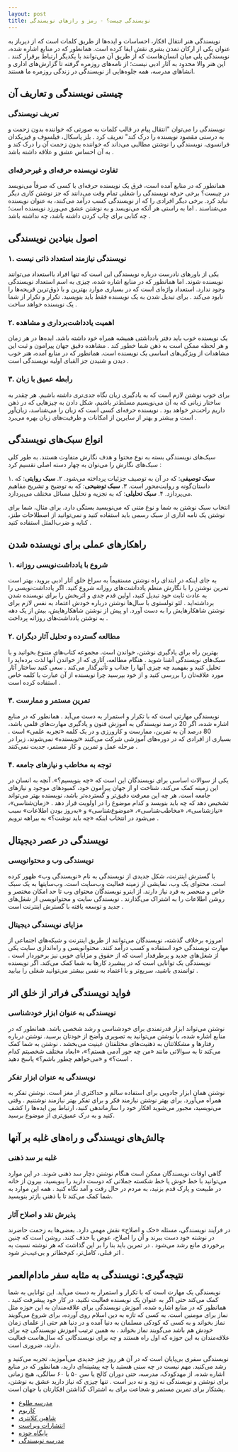 ```yaml
---
layout: post
title: نویسندگی چیست؟ - رمز و رازهای نویسندگی
---
```


نویسندگی هنر انتقال افکار، احساسات و ایده‌ها از طریق کلمات است که از دیرباز به عنوان یکی از ارکان تمدن بشری نقش ایفا کرده است. همانطور که در منابع اشاره شده، نویسندگی پلی میان انسان‌هاست که از طریق آن می‌توانند با یکدیگر ارتباط برقرار کنند . این هنر والا محدود به آثار ادبی نیست؛ از نامه‌های روزمره گرفته تا گزارش‌های اداری و انشاهای مدرسه، همه جلوه‌هایی از نویسندگی در زندگی روزمره ما هستند.

## چیستی نویسندگی و تعاریف آن

### تعریف نویسندگی

نویسندگی را می‌توان "انتقال پیام در قالب کلمات به صورتی که خواننده بدون زحمت و به درستی مقصود نویسنده را درک کند" تعریف کرد . بلز پاسکال، فیلسوف و فیزیکدان فرانسوی، نویسندگی را نوشتن مطالبی می‌داند که خواننده بدون زحمت آن را درک کند و به آن احساس عشق و علاقه داشته باشد .

### تفاوت نویسنده حرفه‌ای و غیرحرفه‌ای

همانطور که در منابع آمده است، فرق یک نویسنده حرفه‌ای با کسی که صرفاً می‌نویسد در چیست؟ برخی حرفه نویسندگی را شغلی تمام وقت می‌دانند که جز نوشتن کاری دیگر نباید کرد. برخی دیگر افرادی را که از نویسندگی کسب درآمد می‌کنند، به عنوان نویسنده می‌شناسند . اما به راستی هر آنکه می‌نویسد و به نوشتن عشق می‌ورزد نویسنده است؛ چه کتابی برای چاپ کردن داشته باشد، چه نداشته باشد .

## اصول بنیادین نویسندگی

### ۱. نویسندگی نیازمند استعداد ذاتی نیست

یکی از باورهای نادرست درباره نویسندگی این است که تنها افراد بااستعداد می‌توانند نویسنده شوند. اما همانطور که در منابع اشاره شده، چیزی به اسم استعداد نویسندگی وجود ندارد. استعداد واژه‌ای است که در بسیاری موارد بهترین و با ذوق‌ترین قریحه‌ها را نابود می‌کند . برای تبدیل شدن به یک نویسنده فقط باید بنویسید. تکرار و تکرار از شما یک نویسنده خواهد ساخت .

### ۲. اهمیت یادداشت‌برداری و مشاهده

یک نویسنده خوب باید دفتر یادداشتی همیشه همراه خود داشته باشد. ایده‌ها در هر زمان و هر لحظه ممکن است به ذهن شما خطور کند . مشاهده دقیق جهان پیرامون و ثبت این مشاهدات از ویژگی‌های اساسی یک نویسنده است. همانطور که در منابع آمده، هنر خوب دیدن و شنیدن جز الفبای اولیه نویسندگی است .

### ۳. رابطه عمیق با زبان

برای خوب نوشتن لازم است که به یادگیری زبان نگاه جدی‌تری داشته باشیم. هر چقدر به ساختار زبانی که به آن می‌نویسیم مسلط‌تر باشیم، شکل دادن به چیزهایی که در ذهن داریم راحت‌تر خواهد بود . نویسنده حرفه‌ای کسی است که زبان را می‌شناسد، زبان‌آور است و بیشتر و بهتر از سایرین از امکانات و ظرفیت‌های زبان بهره می‌برد .

## انواع سبک‌های نویسندگی

سبک‌های نویسندگی بسته به نوع محتوا و هدف نگارش متفاوت هستند. به طور کلی سبک‌های نگارش را می‌توان به چهار دسته اصلی تقسیم کرد :

۱. **سبک توصیفی**: که در آن به توصیف جزئیات پرداخته می‌شود.
۲. **سبک روایتی**: که داستان‌گونه و روایت‌محور است.
۳. **سبک توضیحی**: که به توضیح و تشریح مفاهیم می‌پردازد.
۴. **سبک تحلیلی**: که به تجزیه و تحلیل مسائل مختلف می‌پردازد.

انتخاب سبک نوشتن به شما و نوع متنی که می‌نویسید بستگی دارد. برای مثال، شما برای نوشتن یک نامه اداری از سبک رسمی باید استفاده کنید و نمی‌توانید از اصطلاحات طنز، کنایه و ضرب‌المثل استفاده کنید .

## راهکارهای عملی برای نویسنده شدن

### ۱. شروع با یادداشت‌نویسی روزانه

به جای اینکه در ابتدای راه نوشتن مستقیماً به سراغ خلق آثار ادبی بروید، بهتر است تمرین نوشتن را با نگارش منظم یادداشت‌های روزانه شروع کنید. اگر یادداشت‌نویسی را به عادت ثابت خود تبدیل کنید، اولین قدم جدی و اثربخش را برای نویسنده شدن برداشته‌اید . لئو تولستوی با سال‌ها نوشتن درباره خودش اعتماد به نفس لازم برای نوشتن شاهکارهایش را به دست آورد. او پیش از نوشتن شاهکارهایش، بیش از یک دهه به نوشتن یادداشت‌های روزانه پرداخت .

### ۲. مطالعه گسترده و تحلیل آثار دیگران

بهترین راه برای یادگیری نوشتن، خواندن است. مجموعه کتاب‌های متنوع بخوانید و با سبک‌های نویسندگی آشنا شوید . هنگام مطالعه، آثاری که از خواندن آنها لذت برده‌اید را تحلیل کنید و بفهمید چه چیزی آنها را جذاب و تأثیرگذار می‌کند . سعی کنید ساختار آثار مورد علاقه‌تان را بررسی کنید و از خود بپرسید چرا نویسنده از آن عبارت یا کلمه خاص استفاده کرده است .

### ۳. تمرین مستمر و ممارست

نویسندگی مهارتی است که با تکرار و استمرار به دست می‌آید . همانطور که در منابع اشاره شده، اگر 20 درصد نویسندگی به آموزش فنون و یادگیری مهارت‌های قلمی باشد، 80 درصد آن به تمرین، ممارست و کارورزی و در یک کلمه «تجربه علمی» است . بسیاری از افرادی که در دوره‌های آموزشی شرکت می‌کنند «نویسنده» نمی‌شوند، زیرا در مرحله عمل و تمرین و کار مستمر، جدیت نمی‌کنند .

### ۴. توجه به مخاطب و نیازهای جامعه

یکی از سوالات اساسی برای نویسندگان این است که «چه بنویسیم؟». آنچه به انسان در این زمینه کمک می‌کند، شناخت او از جهان پیرامون خود، کمبودهای موجود و نیازهای جامعه است. هر چه این معرفت دقیق‌تر و گسترده‌تر باشد، نویسنده بهتر می‌تواند تشخیص دهد که چه باید بنویسد و کدام موضوع را در اولویت قرار دهد . «زمان‌شناسی»، «نیازشناسی»، «مخاطب‌شناسی»، «موضوع‌شناسی» و «به‌روز بودن اطلاعات» سبب می‌شود در انتخاب اینکه «چه باید نوشت؟» به بیراهه نرویم .

## نویسندگی در عصر دیجیتال

### نویسندگی وب و محتوانویسی

با گسترش اینترنت، شکل جدیدی از نویسندگی به نام «نویسندگی وب» ظهور کرده است. محتوای یک وب، نمایشی از زمینه فعالیت وب‌سایت است. وب‌سایتها به یک سبک خاص و منحصر به فرد نیاز دارند. از اینرو نویسندگان محتوای وب تا حد امکان مختصر و روشن اطلاعات را به اشتراک می‌گذارند . نویسندگی سایت و محتوانویسی از شغل‌های جدید و توسعه یافته با گسترش اینترنت است .

### مزایای نویسندگی دیجیتال

امروزه برخلاف گذشته، نویسندگان می‌توانند از طریق اینترنت و شبکه‌های اجتماعی از مهارت نویسندگی خود استفاده و کسب درآمد کنند. محتوانویسی و راه‌اندازی سایت یکی از شغل‌های جدید و پرطرفدار است که از حقوق و مزایای خوبی نیز برخوردار است . نویسندگی یک توانایی است که در پیشبرد کارها به شما کمک می‌کند. اگر نویسنده توانمندی باشید، سریع‌تر و با اعتماد به نفس بیشتر می‌توانید شغلی را بیابید .

## فواید نویسندگی فراتر از خلق اثر

### نویسندگی به عنوان ابزار خودشناسی

نوشتن می‌تواند ابزار قدرتمندی برای خودشناسی و رشد شخصی باشد. همانطور که در منابع اشاره شده، با نوشتن می‌توانید به تصویری واضح از خودتان برسید. نوشتن درباره رفتارها و مشکلاتتان به ذهنیت‌های مختلفتان عینیت می‌بخشد . نوشتن به شما کمک می‌کند تا به سوالاتی مانند «من چه جور آدمی هستم؟»، «ابعاد مختلف شخصیتم کدام است؟» و «می‌خواهم چطور باشم؟» پاسخ دهید .

### نویسندگی به عنوان ابزار تفکر

نوشتن همان ابزار جادویی برای استفاده سالم و حداکثری از مغز است. نوشتن تفکر به همراه می‌آورد. برای بهتر نوشتن نیازمند فکر و برای تفکر بهتر نیازمند نوشتنیم . وقتی می‌نویسید، مجبور می‌شوید افکار خود را سازماندهی کنید، ارتباط بین ایده‌ها را کشف کنید و به درک عمیق‌تری از موضوع برسید.

## چالش‌های نویسندگی و راه‌های غلبه بر آنها

### غلبه بر سد ذهنی

گاهی اوقات نویسندگان ممکن است هنگام نوشتن دچار سد ذهنی شوند. در این موارد می‌توانید با خط خوش یا خط شکسته جملاتی که دوست دارید را بنویسید، بیرون از خانه در طبیعت و پارک قدم بزنید، به مردم در حال رفت و آمد نگاه کنید . همه این موارد به شما کمک می‌کند تا با ذهنی بازتر بنویسید.

### پذیرش نقد و اصلاح آثار

در فرآیند نویسندگی، مسئله «حک و اصلاح» نقش مهمی دارد. بعضی‌ها به زحمت حاضرند در نوشته خود دست ببرند و آن را اصلاح، عوض یا حذف کنند. روشن است که چنین برخوردی مانع رشد می‌شود . در تمرین باید بنا را بر این گذاشت که هر نوشته نسبت به اثر قبلی، کامل‌تر، کم‌خطاتر و بی‌عیب‌تر شود .

## نتیجه‌گیری: نویسندگی به مثابه سفر مادام‌العمر

نویسندگی یک مهارت است که با تکرار و استمرار به دست می‌آید. این توانایی به شما کمک می‌کند حتی اگر به عنوان یک نویسنده فعالیت نکنید، در کار خود پیشرفت کنید . همانطور که در منابع اشاره شده، آموزش نویسندگی برای علاقه‌مندان به این حوزه مثل نماز برای مومنین است. به کسی که تازه به دین اسلام روی آورده، برای شروع می‌گویند نماز بخواند و به کسی که کودکی مسلمان به دنیا آمده و در دنیا هم حتی از علمای زمان خودش هم باشد می‌گویند نماز بخواند . به همین ترتیب آموزش نویسندگی چه برای علاقه‌مندان به این حوزه که اول راه هستند و چه برای نویسندگانی که سال‌هاست فعالیت دارند، ضروری است.

نویسندگی سفری بی‌پایان است که در آن هر روز چیز جدیدی می‌آموزید، تجربه می‌کنید و رشد می‌کنید. مهم نیست در چه سنی هستید یا چه پیشینه‌ای دارید، همانطور که در منابع اشاره شده، از مهدکودک، مدرسه، حتی دوران کالج یا سن ۵۰ یا ۶۰ سالگی، هیچ زمانی برای نوشتن و نویسندگی نه زود و نه دیر است . تنها چیزی که نیاز دارید عشق به نوشتن، پشتکار برای تمرین مستمر و شجاعت برای به اشتراک گذاشتن افکارتان با جهان است.

- [مدرسه طلوع](https://school.toluehagh.ir/%D9%86%D9%88%DB%8C%D8%B3%D9%86%D8%AF%DA%AF%DB%8C-%DA%86%DB%8C%D8%B3%D8%AA-%D9%88-%D9%87%D8%B1-%D8%A2%D9%86%DA%86%D9%87-%D8%A8%D8%A7%DB%8C%D8%AF-%D8%AF%D8%B1-%D9%85%D9%88%D8%B1%D8%AF-%D9%86%D9%88%DB%8C/)
- [کاربوم](https://karboom.io/mag/articles/%D9%86%D9%88%DB%8C%D8%B3%D9%86%D8%AF%DA%AF%DB%8C-%DA%86%DB%8C%D8%B3%D8%AA)
- [شاهین کلانتری](https://shahinkalantari.com/%DA%86%DA%AF%D9%88%D9%86%D9%87-%D9%86%D9%88%DB%8C%D8%B3%D9%86%D8%AF%D9%87-%D8%B4%D9%88%DB%8C%D9%85%D8%9F/)
- [انتشارات ویراست](https://virastpub.com/%D9%86%D9%88%DB%8C%D8%B3%D9%86%D8%AF%DA%AF%DB%8C/)
- [پایگاه حوزه](https://hawzah.net/fa/Magazine/View/5426/5453/51287/%D8%B1%D9%88%D8%B4-%D9%86%D9%88%DB%8C%D8%B3%D9%86%D8%AF%DA%AF%DB%8C)
- [مدرسه نویسندگی](https://madresenevisandegi.com/13959/%D9%86%D9%88%D8%B4%D8%AA%D9%86-%D8%A8%D8%B1%D8%A7%DB%8C-%D8%A8%D9%87%D8%AA%D8%B1-%D9%81%DA%A9%D8%B1-%DA%A9%D8%B1%D8%AF%D9%86/)
